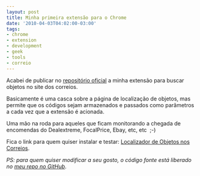 ```yaml
---
layout: post
title: Minha primeira extensão para o Chrome
date: '2010-04-03T04:02:00-03:00'
tags:
- chrome
- extension
- development
- geek
- tools
- correio
---
```

Acabei de publicar no [repositório oficial](https://chrome.google.com/extensions/ "Google Play Store") a minha extensão para buscar objetos no site dos correios.

Basicamente é uma casca sobre a página de localização de objetos, mas permite que os códigos sejam armazenados e passados como parâmetros a cada vez que a extensão é acionada.

Uma mão na roda para aqueles que ficam monitorando a chegada de encomendas do Dealextreme, FocalPrice, Ebay, etc, etc  ;-)

Fica o link para quem quiser instalar e testar: [Localizador de Objetos nos Correios](https://chrome.google.com/webstore/detail/localizador-de-objetos-no/knglknpmnnnobciipgadcpbkpcegikhj "Localizador de Objetos nos Correios").

*PS: para quem quiser modificar a seu gosto, o código fonte está liberado no [meu repo no GitHub](http://github.com/uilian/chrome_busca_objetos)*.